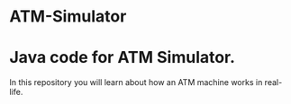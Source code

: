 # ATM-Simulator
# Java code for ATM Simulator.
In this repository you will learn about how an ATM machine works in real-life.
